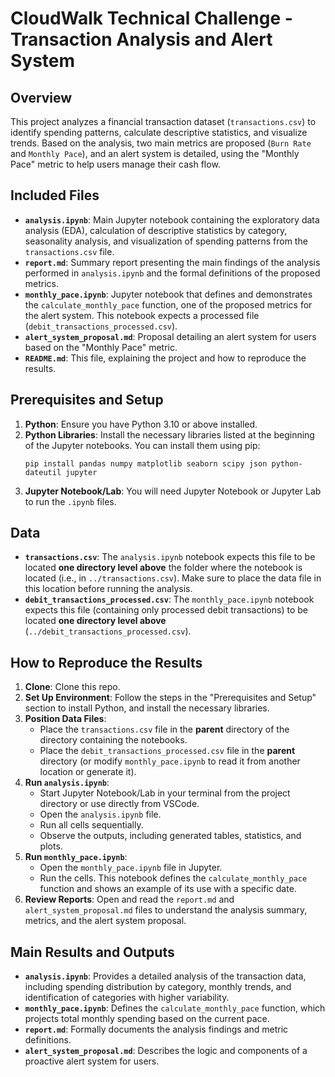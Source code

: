 # CloudWalk Technical Challenge - Transaction Analysis and Alert System

## Overview

This project analyzes a financial transaction dataset (`transactions.csv`) to identify spending patterns, calculate descriptive statistics, and visualize trends. Based on the analysis, two main metrics are proposed (`Burn Rate` and `Monthly Pace`), and an alert system is detailed, using the "Monthly Pace" metric to help users manage their cash flow.

## Included Files

* **`analysis.ipynb`**: Main Jupyter notebook containing the exploratory data analysis (EDA), calculation of descriptive statistics by category, seasonality analysis, and visualization of spending patterns from the `transactions.csv` file.
* **`report.md`**: Summary report presenting the main findings of the analysis performed in `analysis.ipynb` and the formal definitions of the proposed metrics.
* **`monthly_pace.ipynb`**: Jupyter notebook that defines and demonstrates the `calculate_monthly_pace` function, one of the proposed metrics for the alert system. This notebook expects a processed file (`debit_transactions_processed.csv`).
* **`alert_system_proposal.md`**: Proposal detailing an alert system for users based on the "Monthly Pace" metric.
* **`README.md`**: This file, explaining the project and how to reproduce the results.

## Prerequisites and Setup

1.  **Python**: Ensure you have Python 3.10 or above installed.
2.  **Python Libraries**: Install the necessary libraries listed at the beginning of the Jupyter notebooks. You can install them using pip:
    ```
    pip install pandas numpy matplotlib seaborn scipy json python-dateutil jupyter
    ```
4.  **Jupyter Notebook/Lab**: You will need Jupyter Notebook or Jupyter Lab to run the `.ipynb` files.

## Data

* **`transactions.csv`**: The `analysis.ipynb` notebook expects this file to be located **one directory level above** the folder where the notebook is located (i.e., in `../transactions.csv`). Make sure to place the data file in this location before running the analysis.
* **`debit_transactions_processed.csv`**: The `monthly_pace.ipynb` notebook expects this file (containing only processed debit transactions) to be located **one directory level above** (`../debit_transactions_processed.csv`).

## How to Reproduce the Results

1.  **Clone**: Clone this repo.
2.  **Set Up Environment**: Follow the steps in the "Prerequisites and Setup" section to install Python, and install the necessary libraries.
3.  **Position Data Files**:
    * Place the `transactions.csv` file in the **parent** directory of the directory containing the notebooks.
    * Place the `debit_transactions_processed.csv` file in the **parent** directory (or modify `monthly_pace.ipynb` to read it from another location or generate it).
4.  **Run `analysis.ipynb`**:
    * Start Jupyter Notebook/Lab in your terminal from the project directory or use directly from VSCode.
    * Open the `analysis.ipynb` file.
    * Run all cells sequentially.
    * Observe the outputs, including generated tables, statistics, and plots.
5.  **Run `monthly_pace.ipynb`**:
    * Open the `monthly_pace.ipynb` file in Jupyter.
    * Run the cells. This notebook defines the `calculate_monthly_pace` function and shows an example of its use with a specific date.
6.  **Review Reports**: Open and read the `report.md` and `alert_system_proposal.md` files to understand the analysis summary, metrics, and the alert system proposal.

## Main Results and Outputs

* **`analysis.ipynb`**: Provides a detailed analysis of the transaction data, including spending distribution by category, monthly trends, and identification of categories with higher variability.
* **`monthly_pace.ipynb`**: Defines the `calculate_monthly_pace` function, which projects total monthly spending based on the current pace.
* **`report.md`**: Formally documents the analysis findings and metric definitions.
* **`alert_system_proposal.md`**: Describes the logic and components of a proactive alert system for users.